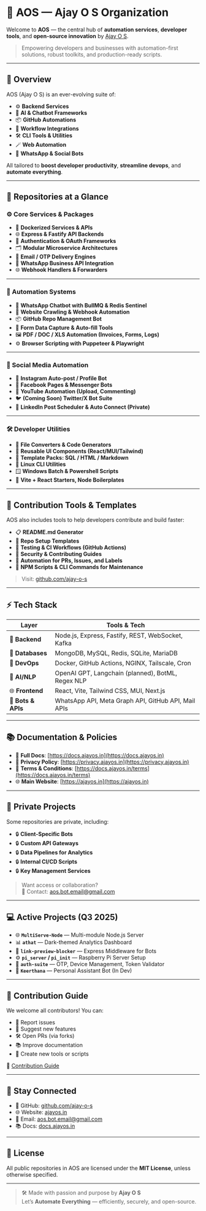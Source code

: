 # 🚀 AOS — Ajay O S Organization

Welcome to **AOS** — the central hub of **automation services**, **developer tools**, and **open-source innovation** by [Ajay O S](https://ajayos.in).

> Empowering developers and businesses with automation-first solutions, robust toolkits, and production-ready scripts.

---

## 🧭 Overview

AOS (Ajay O S) is an ever-evolving suite of:

- ⚙️ **Backend Services**  
- 🧠 **AI & Chatbot Frameworks**  
- 📦 **GitHub Automations**  
- 🤖 **Workflow Integrations**  
- 🛠️ **CLI Tools & Utilities**  
- 🪄 **Web Automation**  
- 📲 **WhatsApp & Social Bots**  

All tailored to **boost developer productivity**, **streamline devops**, and **automate everything**.

---

## 📂 Repositories at a Glance

### ⚙️ Core Services & Packages
- 🐳 **Dockerized Services & APIs**
- 🌐 **Express & Fastify API Backends**
- 🔐 **Authentication & OAuth Frameworks**
- 🗂️ **Modular Microservice Architectures**
- 📮 **Email / OTP Delivery Engines**
- 💬 **WhatsApp Business API Integration**
- 🌐 **Webhook Handlers & Forwarders**

---

### 🤖 Automation Systems
- 📲 **WhatsApp Chatbot with BullMQ & Redis Sentinel**
- 🔗 **Website Crawling & Webhook Automation**
- 📦 **GitHub Repo Management Bot**
- 🪪 **Form Data Capture & Auto-fill Tools**
- 🖼️ **PDF / DOC / XLS Automation (Invoices, Forms, Logs)**
- ⚙️ **Browser Scripting with Puppeteer & Playwright**

---

### 📱 Social Media Automation
- 📸 **Instagram Auto-post / Profile Bot**
- 📘 **Facebook Pages & Messenger Bots**
- 🎥 **YouTube Automation (Upload, Commenting)**
- 🐦 **(Coming Soon) Twitter/X Bot Suite**
- 🧵 **LinkedIn Post Scheduler & Auto Connect (Private)**

---

### 🛠️ Developer Utilities
- 📁 **File Converters & Code Generators**
- 🧩 **Reusable UI Components (React/MUI/Tailwind)**
- 📝 **Template Packs: SQL / HTML / Markdown**
- 🐧 **Linux CLI Utilities**
- 🪟 **Windows Batch & Powershell Scripts**
- 📜 **Vite + React Starters, Node Boilerplates**

---

## 🧰 Contribution Tools & Templates

AOS also includes tools to help developers contribute and build faster:

- 📋 **README.md Generator**
- 🔗 **Repo Setup Templates**
- 🧪 **Testing & CI Workflows (GitHub Actions)**
- 🔐 **Security & Contributing Guides**
- 🔄 **Automation for PRs, Issues, and Labels**
- 🧰 **NPM Scripts & CLI Commands for Maintenance**

> Visit: [github.com/ajay-o-s](https://github.com/ajay-o-s)

---

## ⚡ Tech Stack

| Layer           | Tools & Tech                                           |
|-----------------|--------------------------------------------------------|
| 🔧 **Backend**   | Node.js, Express, Fastify, REST, WebSocket, Kafka      |
| 💾 **Databases** | MongoDB, MySQL, Redis, SQLite, MariaDB                |
| 🚀 **DevOps**    | Docker, GitHub Actions, NGINX, Tailscale, Cron         |
| 🧠 **AI/NLP**     | OpenAI GPT, Langchain (planned), BotML, Regex NLP     |
| 🌐 **Frontend**  | React, Vite, Tailwind CSS, MUI, Next.js                |
| 📲 **Bots & APIs**| WhatsApp API, Meta Graph API, GitHub API, Mail APIs  |

---

## 📚 Documentation & Policies

- 📖 **Full Docs**: [https://docs.ajayos.in](https://docs.ajayos.in)
- 📄 **Privacy Policy**: [https://privacy.ajayos.in](https://privacy.ajayos.in)
- 📃 **Terms & Conditions**: [https://docs.ajayos.in/terms](https://docs.ajayos.in/terms)
- 🌐 **Main Website**: [https://ajayos.in](https://ajayos.in)

---

## 🔐 Private Projects

Some repositories are private, including:

- 🔒 **Client-Specific Bots**
- 🔒 **Custom API Gateways**
- 🔒 **Data Pipelines for Analytics**
- 🔒 **Internal CI/CD Scripts**
- 🔒 **Key Management Services**

> Want access or collaboration?  
📧 Contact: [aos.bot.email@gmail.com](mailto:aos.bot.email@gmail.com)

---

## 💻 Active Projects (Q3 2025)


- 🌐 **`MultiServe-Node`** — Multi-module Node.js Server  
- 📊 **`athat`** — Dark-themed Analytics Dashboard  
- 🔗 **`link-preview-blocker`** — Express Middleware for Bots  
- ⚙️ **`pi_server` / `pi_init`** — Raspberry Pi Server Setup  
- 🔧 **`auth-suite`** — OTP, Device Management, Token Validator  
- 💬 **`Keerthana`** — Personal Assistant Bot (In Dev)


---

## 👥 Contribution Guide

We welcome all contributors! You can:

- 🐛 Report issues
- 🌟 Suggest new features
- 🛠️ Open PRs (via forks)
- 📚 Improve documentation
- 🤝 Create new tools or scripts

📄 [Contribution Guide](https://github.com/ajay-o-s/AOS/blob/main/CONTRIBUTING.md)

---

## 📣 Stay Connected

- 🐙 GitHub: [github.com/ajay-o-s](https://github.com/ajay-o-s)
- 🌐 Website: [ajayos.in](https://ajayos.in)
- 📧 Email: [aos.bot.email@gmail.com](mailto:aos.bot.email@gmail.com)
- 📚 Docs: [docs.ajayos.in](https://docs.ajayos.in)

---

## 💼 License

All public repositories in AOS are licensed under the **MIT License**, unless otherwise specified.

---

> 🛠️ Made with passion and purpose by **Ajay O S**  
> Let’s **Automate Everything** — efficiently, securely, and open-source.
